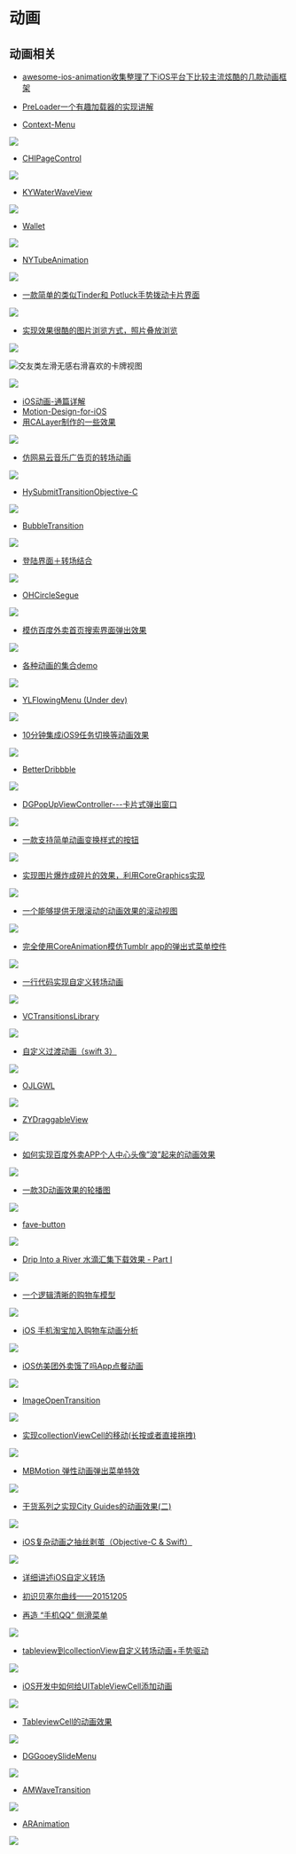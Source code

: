 # 动画

## 动画相关
- [awesome-ios-animation收集整理了下iOS平台下比较主流炫酷的几款动画框架](https://github.com/ameizi/awesome-ios-animation)


- [PreLoader一个有趣加载器的实现讲解](http://www.jianshu.com/p/aac255b927d1)
- [Context-Menu](https://github.com/Yalantis/Context-Menu.iOS)

![](https://camo.githubusercontent.com/46c15734b552ce3afefa7efd1518909046b4677e/68747470733a2f2f6431337961637572716a676172612e636c6f756466726f6e742e6e65742f75736572732f3132353035362f73637265656e73686f74732f313738353237342f39396d696c65732d70726f66696c652d6c696768745f312d312d342e676966)

- [CHIPageControl](https://github.com/ChiliLabs/CHIPageControl)

![](https://github.com/ChiliLabs/CHIPageControl/raw/master/Images/demo.gif)

- [KYWaterWaveView](https://github.com/KittenYang/KYWaterWaveView)

![](https://github.com/KittenYang/KYWaterWaveView/raw/master/water.gif)

- [Wallet](https://github.com/rshevchuk/Wallet)

![](https://github.com/rshevchuk/Wallet/raw/master/preview.gif?raw=true)


- [NYTubeAnimation](https://github.com/lfny2580832/NYTubeAnimation)

![](https://github.com/lfny2580832/NYTubeAnimation/raw/master/demo.gif)

- [一款简单的类似Tinder和 Potluck手势拨动卡片界面](http://www.code4app.com/forum.php?mod=viewthread&tid=6643&extra=page%3D236%26filter%3Dsortid%26orderby%3Dheats%26sortid%3D1)

![](http://osscdn.code4app.com/photo/5456861d933bf05a788b465f_11.gif)

- [实现效果很酷的图片浏览方式，照片叠放浏览](http://www.code4app.com/thread-4965-1-1.html)

![](http://osscdn.code4app.com/photo/507fd5eb6803fab854000000_11.png)

![交友类左滑无感右滑喜欢的卡牌视图](http://www.code4app.com/data/attachment/forum/201607/26/154018axpraz1p7upf8r3a.gif)

 ![](http://www.code4app.com/data/attachment/forum/201607/26/154018axpraz1p7upf8r3a.gif)

- [iOS动画-通篇详解](http://www.jianshu.com/p/3f48fabaca19)
- [Motion-Design-for-iOS](https://github.com/Cloudox/Motion-Design-for-iOS)
- [用CALayer制作的一些效果](http://www.code4app.com/forum.php?mod=viewthread&tid=10548&extra=page%3D36%26filter%3Dsortid%26orderby%3Ddateline%26sortid%3D1)

![](http://www.code4app.com/data/attachment/forum/201609/12/110211yvetse409t8iz9vt.gif)

- [仿网易云音乐广告页的转场动画](http://ios.jobbole.com/90707/)

![](https://ooo.0o0.ooo/2016/11/13/582867cde7f38.gif)

- [HySubmitTransitionObjective-C](http://www.code4app.com/forum.php?mod=viewthread&tid=9272&extra=page%3D43%26filter%3Dsortid%26orderby%3Dheats%26sortid%3D1)

![](http://www.code4app.com/data/attachment/forum/201607/05/121556ctwgw3wt9oyoppgu.gif)

- [BubbleTransition](http://www.code4app.com/forum.php?mod=viewthread&tid=7695&extra=page%3D35%26filter%3Dsortid%26orderby%3Dheats%26sortid%3D1)

![](http://www.code4app.com/data/attachment/forum/201604/19/125138sx4sv47c9sw256lz.gif)

- [登陆界面＋转场结合](http://www.code4app.com/forum.php?mod=viewthread&tid=10024&extra=page%3D22%26filter%3Dsortid%26orderby%3Dheats%26sortid%3D1)

![](http://www.code4app.com/data/attachment/forum/201608/11/100114rz9o3344xk49eqjk.gif)

- [OHCircleSegue](http://www.code4app.com/forum.php?mod=viewthread&tid=8729&extra=page%3D130%26filter%3Dsortid%26orderby%3Ddateline%26sortid%3D1)

![](http://www.code4app.com/data/attachment/forum/201606/13/172804eix8w0hqem958gmt.gif)

- [模仿百度外卖首页搜索界面弹出效果](http://www.code4app.com/forum.php?mod=viewthread&tid=11164&extra=page%3D4%26filter%3Dsortid%26orderby%3Ddateline%26sortid%3D1)

![](http://www.code4app.com/data/attachment/forum/201610/24/174556sa5qyzkido5z5d5x.gif)

- [各种动画的集合demo](http://www.code4app.com/forum.php?mod=viewthread&tid=8006&extra=page%3D2%26filter%3Dsortid%26orderby%3Dheats%26sortid%3D1)

![](http://www.code4app.com/data/attachment/forum/201605/05/222039nz7fcdfz0u0d71cu.gif)

- [YLFlowingMenu (Under dev)](http://www.code4app.com/forum.php?mod=viewthread&tid=7856&extra=page%3D72%26filter%3Dsortid%26orderby%3Dheats%26sortid%3D1)

![](http://www.code4app.com/data/attachment/forum/201604/29/162218wmcc7dxl3z76excx.gif)

- [10分钟集成iOS9任务切换等动画效果](http://www.code4app.com/forum.php?mod=viewthread&tid=8395&extra=page%3D67%26filter%3Dsortid%26orderby%3Dheats%26sortid%3D1)

![](http://www.code4app.com/data/attachment/forum/201605/25/122426t2tzg3f2g5i6fcc2.gif)

- [BetterDribbble](http://www.code4app.com/forum.php?mod=viewthread&tid=8637&extra=page%3D136%26filter%3Dsortid%26orderby%3Ddateline%26sortid%3D1)

![](http://www.code4app.com/data/attachment/forum/201606/06/152820w43vxgnk3deguvtf.gif)

- [DGPopUpViewController---卡片式弹出窗口](http://www.code4app.com/forum.php?mod=viewthread&tid=8855&extra=page%3D123%26filter%3Dsortid%26orderby%3Ddateline%26sortid%3D1)

![](http://www.code4app.com/data/attachment/forum/201606/20/104220ehyug0a20k2oee20.gif)

- [一款支持简单动画变换样式的按钮](http://www.code4app.com/forum.php?mod=viewthread&tid=6700&extra=page%3D276%26filter%3Dsortid%26orderby%3Dheats%26sortid%3D1)

![](http://osscdn.code4app.com/photo/5477ea8d933bf0ef498b5822_1.gif)

- [实现图片爆炸成碎片的效果，利用CoreGraphics实现](http://www.code4app.com/forum.php?mod=viewthread&tid=5350&extra=page%3D267%26filter%3Dsortid%26orderby%3Dheats%26sortid%3D1)

![](http://osscdn.code4app.com/photo/518b79aa6803fa1778000000_1.gif)

- [一个能够提供无限滚动的动画效果的滚动视图](http://www.code4app.com/forum.php?mod=viewthread&tid=6693&extra=page%3D242%26filter%3Dsortid%26orderby%3Dheats%26sortid%3D1)

![](http://osscdn.code4app.com/photo/5472f7ee933bf0d5348b4c63_1.gif)

- [完全使用CoreAnimation模仿Tumblr app的弹出式菜单控件](http://www.code4app.com/forum.php?mod=viewthread&tid=5920&extra=page%3D241%26filter%3Dsortid%26orderby%3Dheats%26sortid%3D1)

![](http://osscdn.code4app.com/photo/52a71901cb7e84c0158b60d1_1.gif)

- [一行代码实现自定义转场动画](http://www.cocoachina.com/ios/20160628/16804.html)

![](http://cc.cocimg.com/api/uploads/20160627/1467018063676745.jpg)

- [VCTransitionsLibrary](https://github.com/ColinEberhardt/VCTransitionsLibrary)

![](https://github.com/ColinEberhardt/VCTransitionsLibrary/raw/master/Screenshots/thumbnails/NatGeo/2.png)

- [自定义过渡动画（swift 3）](http://www.jiarui-blog.com/2016/09/23/custom-transition-swift3/)

![](http://www.jiarui-blog.com/wp-content/uploads/2016/09/starter.gif)

- [OJLGWL](https://github.com/oujinlong/OJLGWL)

![](https://github.com/oujinlong/OJLGWL/raw/master/2.gif)

- [ZYDraggableView](https://github.com/zzyspace/ZYDraggableView)

![](https://github.com/zzyspace/ZYDraggableView/raw/master/preview.gif)

- [如何实现百度外卖APP个人中心头像”浪”起来的动画效果](http://ios.jobbole.com/88540/)

![](http://jbcdn2.b0.upaiyun.com/2016/09/ac076ead0cd81814c531e277f6bcbb67.gif)

- [一款3D动画效果的轮播图](http://www.code4app.com/forum.php?mod=viewthread&tid=9380&extra=page%3D41%26filter%3Dsortid%26orderby%3Ddateline%26sortid%3D1)

![](http://www.code4app.com/data/attachment/forum/201607/11/121449cxnuw9b221jq3cf3.gif)

- [fave-button](https://github.com/xhamr/fave-button)

![](https://github.com/xhamr/fave-button/raw/master/fave-button1.gif)

- [Drip Into a River 水滴汇集下载效果 - Part I](http://www.jianshu.com/p/b7a58a56cb90#)

![](http://upload-images.jianshu.io/upload_images/208988-5e3a0b3cf1b7df75.gif?imageMogr2/auto-orient/strip)

- [一个逻辑清晰的购物车模型](http://www.jianshu.com/p/30fda7c36abe)

![](http://upload-images.jianshu.io/upload_images/2338666-b08e63b94b3c7e7a.gif?imageMogr2/auto-orient/strip)

- [iOS 手机淘宝加入购物车动画分析](http://ios.jobbole.com/85819/)

![](http://ww4.sinaimg.cn/mw690/0064cTs2gw1f4tkn8j1h2g30hs0vkb2a.gif)

- [iOS仿美团外卖饿了吗App点餐动画](http://www.jianshu.com/p/d0ae176bc40b)

![](http://upload-images.jianshu.io/upload_images/1506501-8a231e10365bc658.gif?imageMogr2/auto-orient/strip)

- [ImageOpenTransition](https://github.com/mcmatan/ImageOpenTransition)

![](https://camo.githubusercontent.com/7c81fa92546c10814acddc4851a690459a373c2a/68747470733a2f2f6d656469612e67697068792e636f6d2f6d656469612f5038754d47774e4478737230342f67697068792e676966)

- [实现collectionViewCell的移动(长按或者直接拖拽)](http://ios.jobbole.com/84997/)

![](http://ww1.sinaimg.cn/mw690/7cc829d3gw1f3smz94ydpg20a90iwwzw.gif)

- [MBMotion 弹性动画弹出菜单特效](http://www.code4app.com/thread-7792-1-20.html)

![](http://www.code4app.com/data/attachment/forum/201604/25/125741ml99kzlgav6beasf.gif)

- [干货系列之实现City Guides的动画效果(二)](http://ios.jobbole.com/84424/)

![](http://jbcdn2.b0.upaiyun.com/2016/04/4e2fb1dda566657006ce9010eb5fba0a.jpg)

- [iOS复杂动画之抽丝剥茧（Objective-C & Swift）](http://www.cocoachina.com/ios/20160620/16763.html)

![](http://cc.cocimg.com/api/uploads/20160619/1466346770878893.gif)

- [详细讲述iOS自定义转场](http://www.cocoachina.com/ios/20151120/14303.html)
- [初识贝塞尔曲线——20151205](http://www.jianshu.com/p/d6317a059266?utm_campaign=hugo&utm_medium=reader_share&utm_content=note&utm_source=qq)

- [再造 “手机QQ” 侧滑菜单](https://lvwenhan.com/ios/447.html)

![](https://dn-lvwenhan-com.qbox.me/static/images/4.gif)

- [tableview到collectionView自定义转场动画+手势驱动](http://ios.jobbole.com/86794/)

![](http://ww2.sinaimg.cn/mw690/005NFHyQgw1f5nto963lvg308m0gab2a.gif)

- [iOS开发中如何给UITableViewCell添加动画](http://www.jianshu.com/p/4d555541a893)

![](http://upload-images.jianshu.io/upload_images/290760-a352f58c248831e3.gif?imageView2/2/w/1240/q/100)

- [TableviewCell的动画效果](http://www.jianshu.com/p/3a08a477ba21)

![](http://upload-images.jianshu.io/upload_images/1076416-859f086aa990a34c.gif?imageMogr2/auto-orient/strip)

- [DGGooeySlideMenu](https://github.com/Desgard/DGGooeySlideMenu)

![](https://github.com/Desgard/DGGooeySlideMenu/raw/master/Source/demo0.gif)

- [AMWaveTransition](https://github.com/andreamazz/AMWaveTransition)

![](https://raw.githubusercontent.com/andreamazz/AMWaveTransition/master/assets/screenshot.gif)

- [ARAnimation](https://github.com/AugustRush/ARAnimation)

![](https://github.com/AugustRush/ARAnimation/raw/master/ex1.gif)



